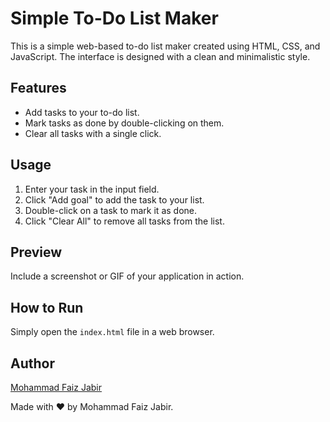 # Simple To-Do List Maker

This is a simple web-based to-do list maker created using HTML, CSS, and JavaScript. The interface is designed with a clean and minimalistic style.

## Features

- Add tasks to your to-do list.
- Mark tasks as done by double-clicking on them.
- Clear all tasks with a single click.

## Usage

1. Enter your task in the input field.
2. Click "Add goal" to add the task to your list.
3. Double-click on a task to mark it as done.
4. Click "Clear All" to remove all tasks from the list.

## Preview

Include a screenshot or GIF of your application in action.

## How to Run

Simply open the `index.html` file in a web browser.

## Author

[Mohammad Faiz Jabir](#)

Made with ❤️ by Mohammad Faiz Jabir.

